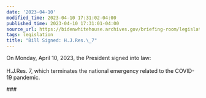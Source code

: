 ```yaml
---
date: '2023-04-10'
modified_time: 2023-04-10 17:31:02-04:00
published_time: 2023-04-10 17:31:01-04:00
source_url: https://bidenwhitehouse.archives.gov/briefing-room/legislation/2023/04/10/bill-signed-h-j-res-7/
tags: legislation
title: "Bill Signed: H.J.Res.\_7"
---
```

 
On Monday, April 10, 2023, the President signed into law:  
   
H.J.Res. 7, which terminates the national emergency related to the
COVID-19 pandemic.  

\###
